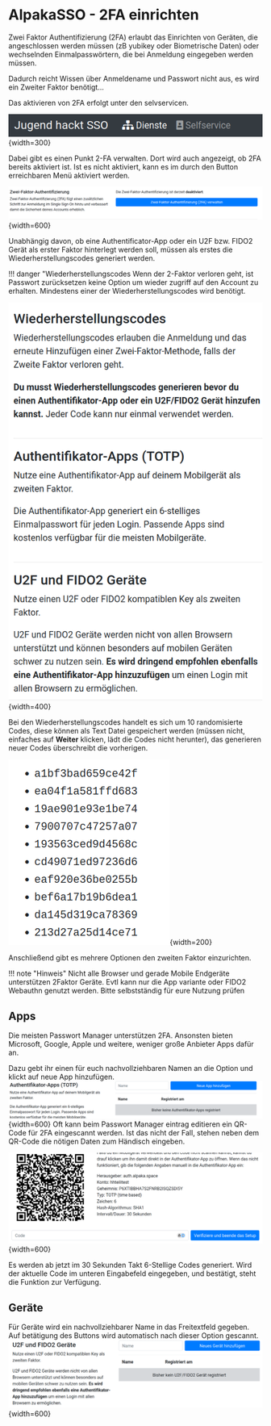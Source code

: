AlpakaSSO - 2FA einrichten
===

Zwei Faktor Authentifizierung (2FA) erlaubt das Einrichten von Geräten, die angeschlossen werden müssen (zB yubikey oder Biometrische Daten) oder wechselnden Einmalpasswörtern, die bei Anmeldung eingegeben werden müssen. 

Dadurch reicht Wissen über Anmeldename und Passwort nicht aus, es wird ein Zweiter Faktor benötigt...


Das aktivieren von 2FA erfolgt unter den selvservicen.

![Selfservice](../assets/new/bar.png){width=300}

Dabei gibt es einen Punkt 2-FA verwalten. Dort wird auch angezeigt, ob 2FA bereits aktiviert ist. Ist es nicht aktiviert, kann es im durch den Button erreichbaren Menü aktiviert werden. 

![Schritt 1, 2FA verwalten](../assets/2fa/2fa1.png){width=600}

Unabhängig davon, ob eine Authentificator-App oder ein U2F bzw. FIDO2 Gerät als erster Faktor hinterlegt werden soll, müssen als erstes die Wiederherstellungscodes generiert werden. 

!!! danger "Wiederherstellungscodes
    Wenn der 2-Faktor verloren geht, ist Passwort zurücksetzen keine Option um wieder zugriff auf den Account zu erhalten. Mindestens einer der Wiederherstellungscodes wird benötigt. 

![Schritt 2, 2FA Optionen](../assets/2fa/2fa2.png){width=400}

Bei den Wiederherstellungscodes handelt es sich um 10 randomisierte Codes, diese können als Text Datei gespeichert werden (müssen nicht, einfaches auf **Weiter** klicken, lädt die Codes nicht herunter), das generieren neuer Codes überschreibt die vorherigen.

![Schritt 3, 2FA Wiederherstellungscode](../assets/2fa/2fa3.png){width=200}

Anschließend gibt es mehrere Optionen den zweiten Faktor einzurichten. 

!!! note "Hinweis"
    Nicht alle Browser und gerade Mobile Endgeräte unterstützen 2Faktor Geräte. Evtl kann nur die App variante  oder FIDO2 Webauthn genutzt werden. Bitte selbstständig für eure Nutzung prüfen

## Apps

Die meisten Passwort Manager unterstützen 2FA. Ansonsten bieten Microsoft, Google, Apple und weitere, weniger große Anbieter Apps dafür an.


Dazu gebt ihr einen für euch nachvollziehbaren Namen an die Option und klickt auf neue App hinzufügen.
![Schritt 1, 2FA AuthenticatorManager](../assets/2fa/2fa4.png){width=600}
Oft kann beim Passwort Manager eintrag editieren ein QR-Code für 2FA eingescannt werden. Ist das nicht der Fall, stehen neben dem QR-Code die nötigen Daten zum Händisch eingeben. 

![Schritt 1, 2FA QR-Code](../assets/2fa/2fa5.png){width=600}

Es werden ab jetzt im 30 Sekunden Takt 6-Stellige Codes generiert. Wird der aktuelle Code im unteren Eingabefeld eingegeben, und bestätigt, steht die Funktion zur Verfügung.

## Geräte
Für Geräte wird ein nachvollziehbarer Name in das Freitextfeld gegeben. Auf betätigung des Buttons wird automatisch nach dieser Option gescannt.
![Schritt 1, 2FA Gerät](../assets/2fa/2fa6.png){width=600}